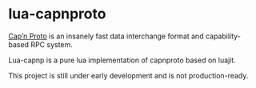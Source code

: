 lua-capnproto
=============

[Cap’n Proto](http://kentonv.github.io/capnproto/index.html) is an insanely fast data interchange format and capability-based RPC system.

Lua-capnp is a pure lua implementation of capnproto based on luajit.

This project is still under early development and is not production-ready.


